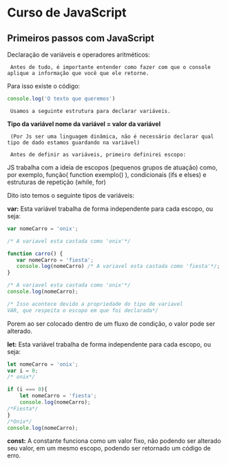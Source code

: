 # Curso de JavaScript

## Primeiros passos com JavaScript

Declaração de variáveis e operadores aritméticos:

     Antes de tudo, é importante entender como fazer com que o console aplique a informação que você que ele retorne.

Para isso existe o código:

```jsx
console.log('O texto que queremos')
```

     Usamos a seguinte estrutura para declarar variáveis.

**Tipo da variável nome da variável = valor da variável**

     (Por Js ser uma linguagem dinâmica, não é necessário declarar qual tipo de dado estamos guardando na variável)

     Antes de definir as variáveis, primeiro definirei escopo:

JS trabalha com a ideia de escopos (pequenos grupos de atuação) como, por exemplo, função( function exemplo() ), condicionais (ifs e elses) e estruturas de repetição (while, for) 

Dito isto temos o seguinte tipos de variáveis:

**var:** Esta variável trabalha de forma independente para cada escopo, ou seja:

```jsx
var nomeCarro = 'onix';

/* A variavel esta castada como 'onix'*/

function carro() {
   var nomeCarro = 'fiesta';
   console.log(nomeCarro) /* A variavel esta castada como 'fiesta'*/;
}

/* A variavel esta castada como 'onix'*/
console.log(nomeCarro);

/* Isso acontece devido a propriedade do tipo de variavel
VAR, que respeita o escopo em que foi declarada*/
```

Porem ao ser colocado dentro de um fluxo de condição, o valor pode ser alterado.

**let:** Esta variável trabalha de forma independente para cada escopo, ou seja:

```jsx
let nomeCarro = 'onix';
var i = 0;
/* onix*/

if (i === 0){
	let nomeCarro = 'fiesta';
	console.log(nomeCarro);
/*Fiesta*/
}
/*Onix*/
console.log(nomeCarro);
```

**const:** A constante funciona como um valor fixo, não podendo ser alterado seu valor, em um mesmo escopo, podendo ser retornado um código de erro.